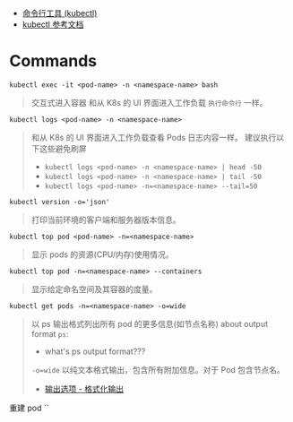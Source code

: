 - [命令行工具 (kubectl)](https://kubernetes.io/zh-cn/docs/reference/kubectl/)
- [kubectl 参考文档](https://kubernetes.io/docs/reference/generated/kubectl/kubectl-commands)

# Commands

`kubectl exec -it <pod-name> -n <namespace-name> bash`
> 交互式进入容器
> 和从 K8s 的 UI 界面进入工作负载 `执行命令行` 一样。

`kubectl logs <pod-name> -n <namespace-name>`
> 和从 K8s 的 UI 界面进入工作负载查看 Pods 日志内容一样。
> 建议执行以下这些避免刷屏
> - `kubectl logs <pod-name> -n <namespace-name> | head -50`
> - `kubectl logs <pod-name> -n <namespace-name> | tail -50`
> - `kubectl logs <pod-name> -n=<namespace-name> --tail=50`

`kubectl version -o='json'`
> 打印当前环境的客户端和服务器版本信息。

`kubectl top pod <pod-name> -n=<namespace-name>`
> 显示 pods 的资源(CPU/内存)使用情况。

`kubectl top pod -n=<namespace-name> --containers`
> 显示给定命名空间及其容器的度量。

`kubectl get pods -n=<namespace-name> -o=wide`
> 以 ps 输出格式列出所有 pod 的更多信息(如节点名称)
> about output format `ps`:
> - what's ps output format???
> 
> `-o=wide` 以纯文本格式输出，包含所有附加信息。对于 Pod 包含节点名。
> - [输出选项 - 格式化输出](https://kubernetes.io/zh-cn/docs/reference/kubectl/#formatting-output)

重建 pod
``